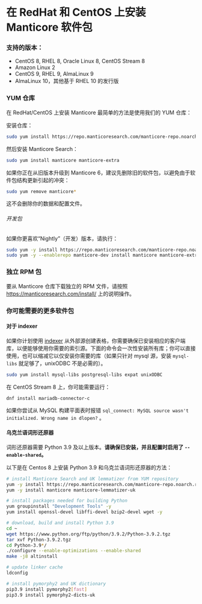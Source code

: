 # 在 RedHat 和 CentOS 上安装 Manticore 软件包

### 支持的版本：

* CentOS 8, RHEL 8, Oracle Linux 8, CentOS Stream 8
* Amazon Linux 2
* CentOS 9, RHEL 9, AlmaLinux 9
* AlmaLinux 10，其他基于 RHEL 10 的发行版

### YUM 仓库

在 RedHat/CentOS 上安装 Manticore 最简单的方法是使用我们的 YUM 仓库：

安装仓库：
```bash
sudo yum install https://repo.manticoresearch.com/manticore-repo.noarch.rpm
```

然后安装 Manticore Search：
```bash
sudo yum install manticore manticore-extra
```

如果你正在从旧版本升级到 Manticore 6，建议先删除旧的软件包，以避免由于软件包结构更新引起的冲突：

```bash
sudo yum remove manticore*
```

这不会删除你的数据和配置文件。

###### 开发包
如果你更喜欢“Nightly”（开发）版本，请执行：

```bash
sudo yum -y install https://repo.manticoresearch.com/manticore-repo.noarch.rpm && \
sudo yum -y --enablerepo manticore-dev install manticore manticore-extra
```

### 独立 RPM 包
要从 Manticore 仓库下载独立的 RPM 文件，请按照 https://manticoresearch.com/install/ 上的说明操作。

### 你可能需要的更多软件包
#### 对于 indexer
如果你计划使用 [indexer](../Data_creation_and_modification/Adding_data_from_external_storages/Plain_tables_creation.md#Indexer-tool) 从外部源创建表格，你需要确保已安装相应的客户端库，以便能够使用你需要的索引源。下面的命令会一次性安装所有库；你可以直接使用，也可以缩减它以仅安装你需要的库（如果只针对 mysql 源，安装 `mysql-libs` 就足够了，unixODBC 不是必需的）。

```bash
sudo yum install mysql-libs postgresql-libs expat unixODBC
```

在 CentOS Stream 8 上，你可能需要运行：

```
dnf install mariadb-connector-c
```

如果你尝试从 MySQL 构建平面表时报错 `sql_connect: MySQL source wasn't initialized. Wrong name in dlopen?` 。

#### 乌克兰语词形还原器
词形还原器需要 Python 3.9 及以上版本。**请确保已安装，并且配置时启用了 `--enable-shared`。**

以下是在 Centos 8 上安装 Python 3.9 和乌克兰语词形还原器的方法：

```bash
# install Manticore Search and UK lemmatizer from YUM repository
yum -y install https://repo.manticoresearch.com/manticore-repo.noarch.rpm
yum -y install manticore manticore-lemmatizer-uk

# install packages needed for building Python
yum groupinstall "Development Tools" -y
yum install openssl-devel libffi-devel bzip2-devel wget -y

# download, build and install Python 3.9
cd ~
wget https://www.python.org/ftp/python/3.9.2/Python-3.9.2.tgz
tar xvf Python-3.9.2.tgz
cd Python-3.9*/
./configure --enable-optimizations --enable-shared
make -j8 altinstall

# update linker cache
ldconfig

# install pymorphy2 and UK dictionary
pip3.9 install pymorphy2[fast]
pip3.9 install pymorphy2-dicts-uk
```
<!-- proofread -->

